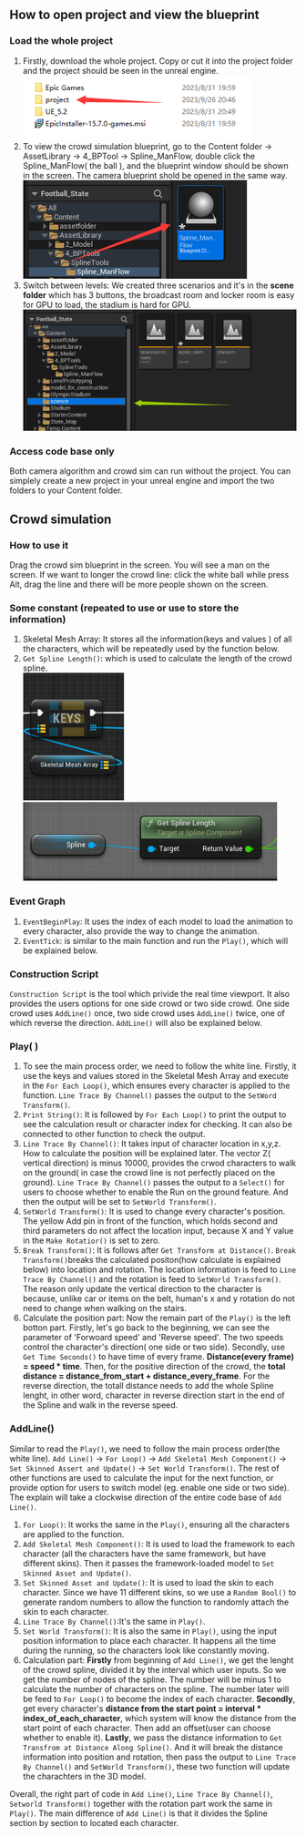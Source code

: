 ## How to open project and view the blueprint
### Load the whole project
1. Firstly, download the whole project. Copy or cut it into the project folder and the project should be seen in the unreal engine.
  ![image](https://github.com/1COASTLINE1/Blueprints_code/blob/main/Screen%20shot/3.png)
3. To view the crowd simulation blueprint, go to the Content folder -> AssetLibrary -> 4_BPTool -> Spline_ManFlow, double click the Spline_ManFlow( the ball ), and the blueprint window should be shown in the screen. The camera blueprint shold be opened in the same way.  
   ![image](https://github.com/1COASTLINE1/Blueprints_code/blob/main/Screen%20shot/4.png)
5. Switch between levels: We created three scenarios and it's in the **scene folder** which has 3 buttons, the broadcast room and locker room is easy for GPU to load, the stadium is hard for GPU.
   ![image](https://github.com/1COASTLINE1/Blueprints_code/blob/main/Screen%20shot/5.png)
### Access code base only
Both camera algorithm and crowd sim can run without the project. You can simplely create a new project in your unreal engine and import the two folders to your Content folder.
## Crowd simulation
### How to use it
Drag the crowd sim blueprint in the screen. You will see a man on the screen. If we want to longer the crowd line: click the white ball while press Alt, drag the line and there will be more people shown on the screen.
### Some constant (repeated to use or use to store the information) 
1. Skeletal Mesh Array: It stores all the information(keys and values ) of all the characters, which will be repeatedly used by the function below. 
2. `Get Spline Length()`: which is used to calculate the length of the crowd spline.  
![image](https://github.com/1COASTLINE1/Blueprints_code/blob/main/Screen%20shot/1.png)
![image](https://github.com/1COASTLINE1/Blueprints_code/blob/main/Screen%20shot/2.png) 
### Event Graph
1. `EventBeginPlay`: It uses the index of each model to load the animation to every character, also provide the way to change the animation.
2. `EventTick`: is similar to the main function and run the `Play()`, which will be explained below. 
### Construction Script
`Construction Script` is the tool which privide the real time viewport. It also provides the users options for one side crowd or two side crowd. One side crowd uses `AddLine()` once, two side crowd uses `AddLine()` twice, one of which reverse the direction. `AddLine()` will also be explained below.
### Play( )
1. To see the main process order, we need to follow the white line. Firstly, it use the keys and values stored in the Skeletal Mesh Array and execute in the `For Each Loop()`, which ensures every character is applied to the function. `Line Trace By Channel()` passes the output to the `SetWord Transform()`.
2. `Print String()`: It is followed by `For Each Loop()` to print the output to see the calculation result or character index for checking. It can also be connected to other function to check the output.
3. `Line Trace By Channel()`: It takes input of character location in x,y,z. How to calculate the position will be explained later. The vector Z( vertical direction) is minus 10000, provides the crwod characters to walk on the ground( in case the crowd line is not perfectly placed on the ground). `Line Trace By Channel()` passes the output to a `Select()` for users to choose whether to enable the Run on the ground feature. And then the output will be set to `SetWorld Transform()`.
4. `SetWorld Transform()`: It is used to change every character's position. The yellow Add pin in front of the function, which holds second and third parameters do not affect the location input, because X and Y value in the `Make Rotatior()` is set to zero.
5. `Break Transform()`: It is follows after `Get Transform at Distance()`. `Break Transform()`breaks the calculated positon(how calculate is explained below) into location and rotation. The location information is feed to `Line Trace By Channel()` and the rotation is feed to `SetWorld Transform()`. The reason only update the vertical direction to the character is because, unlike car or items on the belt, human's x and y rotation do not need to change when walking on the stairs.
6. Calculate the position part: Now the remain part of the `Play()` is the left botton part. Firstly, let's go back to the beginning, we can see the parameter of 'Forwoard speed' and 'Reverse speed'. The two speeds control the character's direction( one side or two side). Secondly, use `Get Time Seconds()` to have time of every frame. **Distance(every frame) =  speed * time**. Then, for the positive direction of the crowd, the **total distance = distance_from_start + distance_every_frame**. For the reverse direction, the totall distance needs to add the whole Spline lenght, in other word, character in reverse direction start in the end of the Spline and walk in the reverse speed.
### AddLine()
Similar to read the `Play()`, we need to follow the main process order(the white line). `Add Line()` -> `For Loop()` -> `Add Skeletal Mesh Component()` -> `Set Skinned Assert and Update()` -> `Set World Transform()`. The rest of other functions are used to calculate the input for the next function, or provide option for users to switch model (eg. enable one side or two side). The explain will take a clockwise direction of the entire code base of `Add Line()`.
1. `For Loop()`: It works the same in the `Play()`, ensuring all the characters are applied to the function.
2. `Add Skeletal Mesh Component()`: It is used to load the framework to each character (all the characters have the same framework, but have different skins). Then it passes the framework-loaded model to `Set Skinned Asset and Update()`.
3.   `Set Skinned Asset and Update()`: It is used to load the skin to each character. Since we have 11 different skins, so we use a `Random Bool()` to generate random numbers to allow the function to randomly attach the skin to each character.
4. `Line Trace By Channel()`:It's the same in `Play()`.
5. `Set World Transform()`: It is also the same in `Play()`, using the input position information to place each character. It happens all the time during the running, so the characters look like constantly moving.
6. Calculation part: **Firstly** from beginning of `Add Line()`, we get the lenght of the crowd spline, divided it by the interval which user inputs. So we get the number of nodes of the spline. The number will be minus 1 to calculate the number of characters on the spline. The number later will be feed to `For Loop()` to become the index of each character. **Secondly**, get every character's **distance from the start point = interval * index_of_each_character**, which system will know the distance from the start point of each character. Then add an offset(user can choose whether to enable it). **Lastly**, we pass the distance information to `Get Transfrom at Distance Along Spline()`. And it will break the distance information into position and rotation, then pass the output to `Line Trace By Channel()` and `SetWorld Transform()`, these two function will update the charachters in the 3D model.

Overall, the right part of code in `Add Line()`,  `Line Trace By Channel()`, `Setworld Transform()` together with the rotation part work the same in `Play()`.
The main difference of `Add Line()` is that it divides the Spline section by section to located each character.

